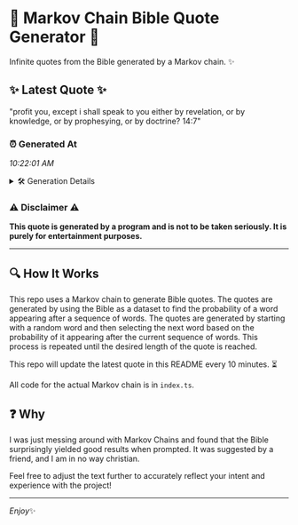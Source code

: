 # 📖 Markov Chain Bible Quote Generator 📖

Infinite quotes from the Bible generated by a Markov chain. ✨

## ✨ Latest Quote ✨
"profit you, except i shall speak to you either by revelation, or by knowledge, or by prophesying, or by doctrine? 14:7"

### ⏰ Generated At
*10:22:01 AM*

<details>
    <summary>🛠️ Generation Details</summary>
    <p>
        <strong>🌱 Seed:</strong> profit<br>
        <strong>🔄 Iterations:</strong> 20<br>
        <strong>📜 Context History:</strong><br>[ profit ]: you,<br>[ profit, you, ]: except<br>[ profit, you,, except ]: i<br>[ profit, you,, except, i ]: shall<br>[ profit, you,, except, i, shall ]: speak<br>[ profit, you,, except, i, shall, speak ]: to<br>[ you,, except, i, shall, speak, to ]: you<br>[ except, i, shall, speak, to, you ]: either<br>[ i, shall, speak, to, you, either ]: by<br>[ shall, speak, to, you, either, by ]: revelation,<br>[ speak, to, you, either, by, revelation, ]: or<br>[ to, you, either, by, revelation,, or ]: by<br>[ you, either, by, revelation,, or, by ]: knowledge,<br>[ either, by, revelation,, or, by, knowledge, ]: or<br>[ by, revelation,, or, by, knowledge,, or ]: by<br>[ revelation,, or, by, knowledge,, or, by ]: prophesying,<br>[ or, by, knowledge,, or, by, prophesying, ]: or<br>[ by, knowledge,, or, by, prophesying,, or ]: by<br>[ knowledge,, or, by, prophesying,, or, by ]: doctrine?<br>[ or, by, prophesying,, or, by, doctrine? ]: 14:7<br>
    </p>
</details>

### ⚠️ Disclaimer ⚠️
**This quote is generated by a program and is not to be taken seriously. It is purely for entertainment purposes.**

---

## 🔍 How It Works

This repo uses a Markov chain to generate Bible quotes. The quotes are generated by using the Bible as a dataset to find the probability of a word appearing after a sequence of words. The quotes are generated by starting with a random word and then selecting the next word based on the probability of it appearing after the current sequence of words. This process is repeated until the desired length of the quote is reached.

This repo will update the latest quote in this README every 10 minutes. ⏳

All code for the actual Markov chain is in `index.ts`.

## ❓ Why

I was just messing around with Markov Chains and found that the Bible surprisingly yielded good results when prompted. 
It was suggested by a friend, and I am in no way christian.

Feel free to adjust the text further to accurately reflect your intent and experience with the project!

---

*Enjoy*✨
